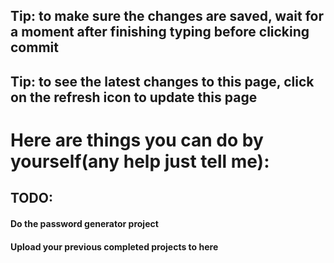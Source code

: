 ## Tip: to make sure the changes are saved, wait for a moment after finishing typing before clicking commit
## Tip: to see the latest changes to this page, click on the refresh icon to update this page

# Here are things you can do by yourself(any help just tell me):
## TODO:
#### Do the password generator project
#### Upload your previous completed projects to here 
